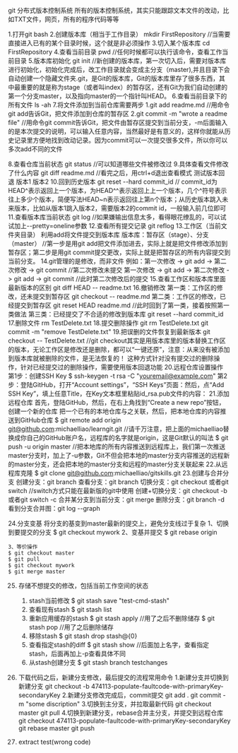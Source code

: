 git 分布式版本控制系统
所有的版本控制系统，其实只能跟踪文本文件的改动，比如TXT文件，网页，所有的程序代码等等

1.打开git bash
2.创建版本库（相当于工作目录） mkdir FirstRepository  //当需要直接进入已有的某个目录时候，这个就是非必须操作
3.切入某个版本库 cd FirstRepository
4.查看当前目录 pwd  //任何时候都可以执行该命令，查看工作当前目录
5.版本库初始化 git init  //新创建的版本库，第一次切入后，需要对版本库进行初始化，初始化完成后，改工作目录就会变成主分支（master),并且目录下会自动创建一个隐藏文件夹.git，是Git的版本库，Git的版本库里存了很多东西，其中最重要的就是称为stage（或者叫index）的暂存区，还有Git为我们自动创建的第一个分支master，以及指向master的一个指针叫HEAD。
6.查看当前目录下的所有文件 ls -ah
7.将文件添加到当前仓库需要两步  1.git add readme.md  //用命令git add告诉Git，把文件添加到仓库的暂存区
                           2.git commit -m "wrote a readme file"  //用命令git commit告诉Git，把文件由暂存区提交到当前分支，-m后面输入的是本次提交的说明，可以输入任意内容，当然最好是有意义的，这样你就能从历史记录里方便地找到改动记录。因为commit可以一次提交很多文件，所以你可以多次add不同的文件

8.查看仓库当前状态  git status  //可以知道哪些文件被修改过
9.具体查看文件修改了什么内容  git diff readme.md  //看完之后，用ctrl+d退出查看模式
测试版本回退
	版本1
	版本2
10.回到历史版本  git reset --hard commit_id   // commit_id为HEAD^表示返回上一个版本，为HEAD^^表示返回上上一个版本，几个^符号表示往上多少个版本，简便写法HEAD~n表示返回往上第n个版本；从历史版本跳入未来版本，比如从版本1跳入版本2，需要版本2的commit id，一般输入前几位即可
11.查看版本库当前状态  git log  //如果嫌输出信息太多，看得眼花缭乱的，可以试试加上--pretty=oneline参数
12.查看所有提交记录  git reflog
13.工作区（当前文件夹目录） 利用add将文件提交到版本库  版本库：暂存区（stage）、分支（master） //第一步是用git add把文件添加进去，实际上就是把文件修改添加到暂存区；第二步是用git commit提交更改，实际上就是把暂存区的所有内容提交到当前分支。
14.git管理的是修改，而非文件  例如：第一次修改 -> git add -> 第二次修改 -> git commit  //第二次修改未提交
									第一次修改 -> git add -> 第二次修改 -> git add -> git commit  //此时第二次修改后的提交
15.查看工作区和版本库里面最新版本的区别  git diff HEAD -- readme.txt
16.撤销修改  第一类：工作区的修改，还未提交到暂存区 git checkout -- readme.md
			 第二类：工作区的修改，已经提交到暂存区 git reset HEAD readme.md  //此时回到了第一类，接着按照第一类做法
			 第三类：已经提交了不合适的修改到版本库 git reset --hard commit_id
17.删除文件 rm TestDelete.txt
18.提交删除操作 git rm TestDelete.txt
				git commit -m "remove TestDelete.txt"
19.把误删的文件恢复到最新版本 git checkout -- TestDelete.txt  //git checkout其实是用版本库里的版本替换工作区的版本，无论工作区是修改还是删除，都可以“一键还原”，注意：从来没有被添加到版本库就被删除的文件，是无法恢复的！ 这种方式针对没有提交过的删除操作，针对已经提交过的删除操作，需要使用版本回退功能
20.远程仓库设置操作
	第1步：创建SSH Key  $ ssh-keygen -t rsa -C "youremail@example.com"
	第2步：登陆GitHub，打开“Account settings”，“SSH Keys”页面：然后，点“Add SSH Key”，填上任意Title，在Key文本框里粘贴id_rsa.pub文件的内容：
21.添加远程仓库
	首先，登陆GitHub，然后，在右上角找到“Create a new repo”按钮，创建一个新的仓库
	把一个已有的本地仓库与之关联，然后，把本地仓库的内容推送到GitHub仓库
		$ git remote add origin git@github.com:michaelliao/learngit.git  //请千万注意，把上面的michaelliao替换成你自己的GitHub账户名，远程库的名字就是origin，这是Git默认的叫法
		$ git push -u origin master  //把本地库的所有内容推送到远程库上，我们第一次推送master分支时，加上了-u参数，Git不但会把本地的master分支内容推送的远程新的master分支，还会把本地的master分支和远程的master分支关联起来
22.从远程库克隆  $ git clone git@github.com:michaelliao/gitskills.git
23.创建与合并分支
	创建分支：git branch <name>
	查看分支：git branch
	切换分支：git checkout <name>或者git switch <name>  //switch方式只能在最新版的git中使用
	创建+切换分支：git checkout -b <name>或者git switch -c <name>
	合并某分支到当前分支：git merge <name>
	删除分支：git branch -d <name>
	看到分支合并图：git log --graph

24.分支变基
	将分支的基变到master最新的提交上，避免分支线过于复杂
	1、切换到要提交的分支
	$ git checkout mywork
    2、变基并提交
	$ git rebase origin

	3、等价操作
	$ git checkout master
	$ git pull
	$ git checkout mywork
	$ git merge master

25. 存储不想提交的修改，包括当前工作空间的状态
	1. stash当前修改 
    $ git stash save "test-cmd-stash"
	2. 查看现有stash 
    $ git stash list
	3. 重新应用缓存的stash
    $ git stash apply  //用了之后不删除储存
    $ git stash pop  //用了之后删除储存
	4. 移除stash
    $ git stash drop stash@{0}
	5. 查看指定stash的diff
    $ git stash show  //后面加上名字，查看指定stash，后面再加上-p查看具体不同
	6. 从stash创建分支
    $ git stash branch testchanges
	   
26. 下载代码之后，新建分支修改，最后提交的流程常用命令
	1.新建分支并切换到新建分支
	git checkout -b 474113-populate-faultcode-with-primaryKey-secondaryKey
	2.新建分支修改完成后，commit提交
	git add .
	git commit -m "some discription"
	3.切换到主分支，并拉取最新代码
	git checkout master
	git pull
	4.切换到新建分支，rebase合并主分支，并提交到远程仓库
	git checkout 474113-populate-faultcode-with-primaryKey-secondaryKey
	git rebase master
	git push
	
27. extract test(wrong code)





									